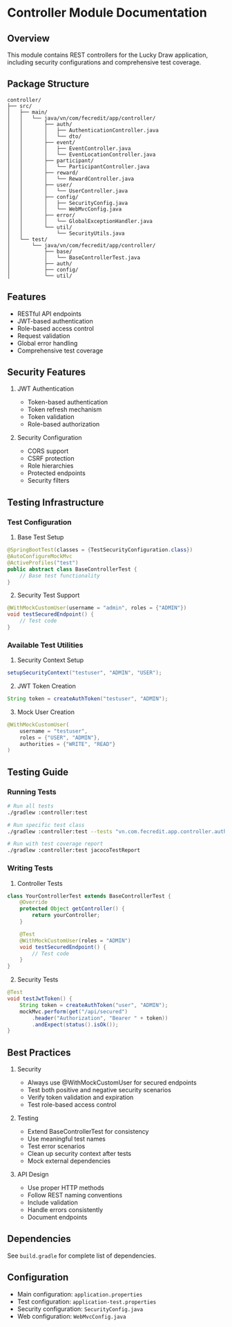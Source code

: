 # Controller Module Documentation

## Overview
This module contains REST controllers for the Lucky Draw application, including security configurations and comprehensive test coverage.

## Package Structure
```
controller/
├── src/
│   ├── main/
│   │   └── java/vn/com/fecredit/app/controller/
│   │       ├── auth/
│   │       │   ├── AuthenticationController.java
│   │       │   └── dto/
│   │       ├── event/
│   │       │   ├── EventController.java
│   │       │   └── EventLocationController.java
│   │       ├── participant/
│   │       │   └── ParticipantController.java
│   │       ├── reward/
│   │       │   └── RewardController.java
│   │       ├── user/
│   │       │   └── UserController.java
│   │       ├── config/
│   │       │   ├── SecurityConfig.java
│   │       │   └── WebMvcConfig.java
│   │       ├── error/
│   │       │   └── GlobalExceptionHandler.java
│   │       └── util/
│   │           └── SecurityUtils.java
│   └── test/
│       └── java/vn/com/fecredit/app/controller/
│           ├── base/
│           │   └── BaseControllerTest.java
│           ├── auth/
│           ├── config/
│           └── util/
```

## Features
- RESTful API endpoints
- JWT-based authentication
- Role-based access control
- Request validation
- Global error handling
- Comprehensive test coverage

## Security Features
1. JWT Authentication
   - Token-based authentication
   - Token refresh mechanism
   - Token validation
   - Role-based authorization

2. Security Configuration
   - CORS support
   - CSRF protection
   - Role hierarchies
   - Protected endpoints
   - Security filters

## Testing Infrastructure

### Test Configuration
1. Base Test Setup
```java
@SpringBootTest(classes = {TestSecurityConfiguration.class})
@AutoConfigureMockMvc
@ActiveProfiles("test")
public abstract class BaseControllerTest {
    // Base test functionality
}
```

2. Security Test Support
```java
@WithMockCustomUser(username = "admin", roles = {"ADMIN"})
void testSecuredEndpoint() {
    // Test code
}
```

### Available Test Utilities
1. Security Context Setup
```java
setupSecurityContext("testuser", "ADMIN", "USER");
```

2. JWT Token Creation
```java
String token = createAuthToken("testuser", "ADMIN");
```

3. Mock User Creation
```java
@WithMockCustomUser(
    username = "testuser",
    roles = {"USER", "ADMIN"},
    authorities = {"WRITE", "READ"}
)
```

## Testing Guide

### Running Tests
```bash
# Run all tests
./gradlew :controller:test

# Run specific test class
./gradlew :controller:test --tests "vn.com.fecredit.app.controller.auth.AuthenticationControllerTest"

# Run with test coverage report
./gradlew :controller:test jacocoTestReport
```

### Writing Tests
1. Controller Tests
```java
class YourControllerTest extends BaseControllerTest {
    @Override
    protected Object getController() {
        return yourController;
    }

    @Test
    @WithMockCustomUser(roles = "ADMIN")
    void testSecuredEndpoint() {
        // Test code
    }
}
```

2. Security Tests
```java
@Test
void testJwtToken() {
    String token = createAuthToken("user", "ADMIN");
    mockMvc.perform(get("/api/secured")
        .header("Authorization", "Bearer " + token))
        .andExpect(status().isOk());
}
```

## Best Practices
1. Security
   - Always use @WithMockCustomUser for secured endpoints
   - Test both positive and negative security scenarios
   - Verify token validation and expiration
   - Test role-based access control

2. Testing
   - Extend BaseControllerTest for consistency
   - Use meaningful test names
   - Test error scenarios
   - Clean up security context after tests
   - Mock external dependencies

3. API Design
   - Use proper HTTP methods
   - Follow REST naming conventions
   - Include validation
   - Handle errors consistently
   - Document endpoints

## Dependencies
See `build.gradle` for complete list of dependencies.

## Configuration
- Main configuration: `application.properties`
- Test configuration: `application-test.properties`
- Security configuration: `SecurityConfig.java`
- Web configuration: `WebMvcConfig.java`